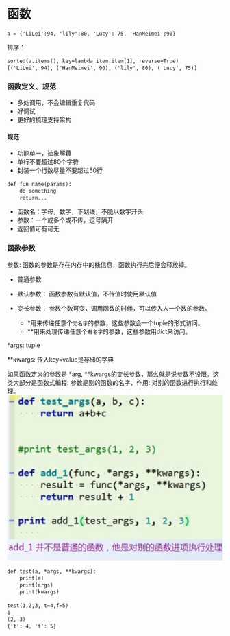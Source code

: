 # 函数
```
a = {'LiLei':94, 'lily':80, 'Lucy': 75, 'HanMeimei':90}
```
排序：
```
sorted(a.items(), key=lambda item:item[1], reverse=True)
[('LiLei', 94), ('HanMeimei', 90), ('lily', 80), ('Lucy', 75)]
```
### 函数定义、规范
- 多处调用，不会编辑重复代码
- 好调试
- 更好的梳理支持架构

#### 规范
- 功能单一，抽象解藕
- 单行不要超过80个字符
- 封装一个行数尽量不要超过50行

```
def fun_name(params):
    do something
    return...

```

- 函数名：字母，数字，下划线，不能以数字开头
- 参数：一个或多个或不传，逗号隔开
- 返回值可有可无

### 函数参数
参数: 函数的参数是存在内存中的栈信息，函数执行完后便会释放掉。
- 普通参数

- 默认参数： 函数参数有默认值，不传值时使用默认值
- 变长参数： 参数个数可变，调用函数的时候，可以传入人一个数的参数。
    - *用来传递任意个`无名字`的参数，这些参数会一个tuple的形式访问。
    - \**用来处理传递任意个`有名字`的参数，这些参数用dict来访问。

*args: tuple

**kwargs: 传入key=value是存储的字典

如果函数定义的参数是 *arg, **kwargs的变长参数，那么就是说参数不设限。这类大部分是函数式编程: 参数是别的函数的名字，作用: 对别的函数进行执行和处理。
![函数式编程](image/2.1.jpg)

```
def test(a, *args, **kwargs):
	print(a)
	print(args)
	print(kwargs)

test(1,2,3, t=4,f=5)
1
(2, 3)
{'t': 4, 'f': 5}
```




